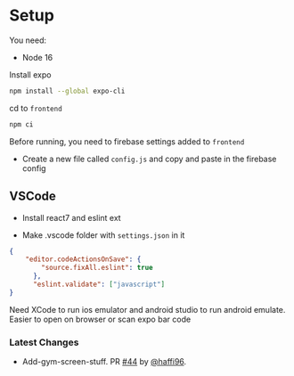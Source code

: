 
# Setup

You need:

- Node 16

Install expo

```bash
npm install --global expo-cli
```

cd to `frontend`

```bash
npm ci
```

Before running, you need to firebase settings added to `frontend`

- Create a new file called `config.js` and copy and paste in the firebase config

## VSCode

- Install react7 and eslint ext

- Make .vscode folder with `settings.json` in it

```json
{
    "editor.codeActionsOnSave": {
        "source.fixAll.eslint": true
      },
      "eslint.validate": ["javascript"]
}
```

Need XCode to run ios emulator and android studio to run android emulate.
Easier to open on browser or scan expo bar code


### Latest Changes

* Add-gym-screen-stuff. PR [#44](https://github.com/haffi96/encapsulate/pull/44) by [@haffi96](https://github.com/haffi96).

